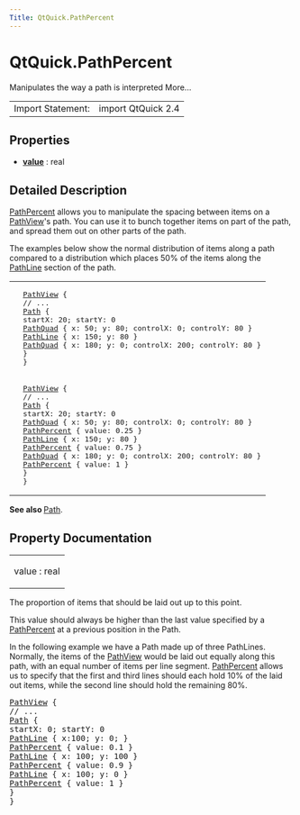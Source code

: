 ```yaml
---
Title: QtQuick.PathPercent
---
```


# QtQuick.PathPercent

<span class="subtitle"></span>
<!-- $$$PathPercent-brief -->
<p>Manipulates the way a path is interpreted More...</p>
<!-- @@@PathPercent -->
<table class="alignedsummary">
<tr><td class="memItemLeft rightAlign topAlign"> Import Statement:</td><td class="memItemRight bottomAlign"> import QtQuick 2.4</td></tr></table><ul>
</ul>
<h2 id="properties">Properties</h2>
<ul>
<li class="fn"><b><b><a href="#value-prop">value</a></b></b> : real</li>
</ul>
<!-- $$$PathPercent-description -->
<h2 id="details">Detailed Description</h2>
</p>
<p><a href="index.html">PathPercent</a> allows you to manipulate the spacing between items on a <a href="QtQuick.PathView.md">PathView</a>'s path. You can use it to bunch together items on part of the path, and spread them out on other parts of the path.</p>
<p>The examples below show the normal distribution of items along a path compared to a distribution which places 50% of the items along the <a href="QtQuick.PathLine.md">PathLine</a> section of the path.</p>
<table class="generic">
<tr valign="top"><td ><p class="centerAlign"><img src="https://developer.ubuntu.com/static/devportal_uploaded/b26871d7-6dd2-41a9-9e3d-65b7b5b2e319-../QtQuick.PathPercent/images/declarative-nopercent.png" alt="" /></p></td><td ><pre class="qml"><span class="type"><a href="QtQuick.PathView.md">PathView</a></span> {
<span class="comment">// ...</span>
<span class="type"><a href="QtQuick.Path.md">Path</a></span> {
<span class="name">startX</span>: <span class="number">20</span>; <span class="name">startY</span>: <span class="number">0</span>
<span class="type"><a href="QtQuick.PathQuad.md">PathQuad</a></span> { <span class="name">x</span>: <span class="number">50</span>; <span class="name">y</span>: <span class="number">80</span>; <span class="name">controlX</span>: <span class="number">0</span>; <span class="name">controlY</span>: <span class="number">80</span> }
<span class="type"><a href="QtQuick.PathLine.md">PathLine</a></span> { <span class="name">x</span>: <span class="number">150</span>; <span class="name">y</span>: <span class="number">80</span> }
<span class="type"><a href="QtQuick.PathQuad.md">PathQuad</a></span> { <span class="name">x</span>: <span class="number">180</span>; <span class="name">y</span>: <span class="number">0</span>; <span class="name">controlX</span>: <span class="number">200</span>; <span class="name">controlY</span>: <span class="number">80</span> }
}
}</pre>
</td></tr>
<tr valign="top"><td ><p class="centerAlign"><img src="https://developer.ubuntu.com/static/devportal_uploaded/e12b0ab7-a344-498b-84a9-bbf6b4e0a91e-../QtQuick.PathPercent/images/declarative-percent.png" alt="" /></p></td><td ><pre class="qml"><span class="type"><a href="QtQuick.PathView.md">PathView</a></span> {
<span class="comment">// ...</span>
<span class="type"><a href="QtQuick.Path.md">Path</a></span> {
<span class="name">startX</span>: <span class="number">20</span>; <span class="name">startY</span>: <span class="number">0</span>
<span class="type"><a href="QtQuick.PathQuad.md">PathQuad</a></span> { <span class="name">x</span>: <span class="number">50</span>; <span class="name">y</span>: <span class="number">80</span>; <span class="name">controlX</span>: <span class="number">0</span>; <span class="name">controlY</span>: <span class="number">80</span> }
<span class="type"><a href="index.html">PathPercent</a></span> { <span class="name">value</span>: <span class="number">0.25</span> }
<span class="type"><a href="QtQuick.PathLine.md">PathLine</a></span> { <span class="name">x</span>: <span class="number">150</span>; <span class="name">y</span>: <span class="number">80</span> }
<span class="type"><a href="index.html">PathPercent</a></span> { <span class="name">value</span>: <span class="number">0.75</span> }
<span class="type"><a href="QtQuick.PathQuad.md">PathQuad</a></span> { <span class="name">x</span>: <span class="number">180</span>; <span class="name">y</span>: <span class="number">0</span>; <span class="name">controlX</span>: <span class="number">200</span>; <span class="name">controlY</span>: <span class="number">80</span> }
<span class="type"><a href="index.html">PathPercent</a></span> { <span class="name">value</span>: <span class="number">1</span> }
}
}</pre>
</td></tr>
</table>
<p><b>See also </b><a href="QtQuick.Path.md">Path</a>.</p>
<!-- @@@PathPercent -->
<h2>Property Documentation</h2>
<!-- $$$value -->
<table class="qmlname"><tr valign="top" id="value-prop"><td class="tblQmlPropNode"><p><span class="name">value</span> : <span class="type">real</span></p></td></tr></table><p>The proportion of items that should be laid out up to this point.</p>
<p>This value should always be higher than the last value specified by a <a href="index.html">PathPercent</a> at a previous position in the Path.</p>
<p>In the following example we have a Path made up of three PathLines. Normally, the items of the <a href="QtQuick.PathView.md">PathView</a> would be laid out equally along this path, with an equal number of items per line segment. <a href="index.html">PathPercent</a> allows us to specify that the first and third lines should each hold 10% of the laid out items, while the second line should hold the remaining 80%.</p>
<pre class="qml"><span class="type"><a href="QtQuick.PathView.md">PathView</a></span> {
<span class="comment">// ...</span>
<span class="type"><a href="QtQuick.Path.md">Path</a></span> {
<span class="name">startX</span>: <span class="number">0</span>; <span class="name">startY</span>: <span class="number">0</span>
<span class="type"><a href="QtQuick.PathLine.md">PathLine</a></span> { <span class="name">x</span>:<span class="number">100</span>; <span class="name">y</span>: <span class="number">0</span>; }
<span class="type"><a href="index.html">PathPercent</a></span> { <span class="name">value</span>: <span class="number">0.1</span> }
<span class="type"><a href="QtQuick.PathLine.md">PathLine</a></span> { <span class="name">x</span>: <span class="number">100</span>; <span class="name">y</span>: <span class="number">100</span> }
<span class="type"><a href="index.html">PathPercent</a></span> { <span class="name">value</span>: <span class="number">0.9</span> }
<span class="type"><a href="QtQuick.PathLine.md">PathLine</a></span> { <span class="name">x</span>: <span class="number">100</span>; <span class="name">y</span>: <span class="number">0</span> }
<span class="type"><a href="index.html">PathPercent</a></span> { <span class="name">value</span>: <span class="number">1</span> }
}
}</pre>
<!-- @@@value -->
<br/>
